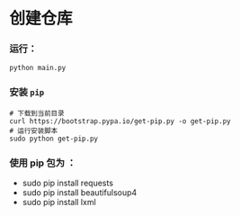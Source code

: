 # 创建仓库

### 运行：
```
python main.py
```

### 安装 `pip`
```
# 下载到当前目录
curl https://bootstrap.pypa.io/get-pip.py -o get-pip.py
# 运行安装脚本
sudo python get-pip.py
```

### 使用 pip 包为 ：
- sudo pip install requests
- sudo pip install beautifulsoup4
- sudo pip install lxml
